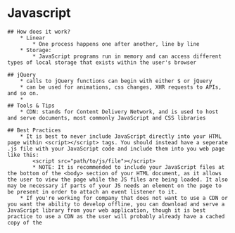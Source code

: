 # Javascript

	## How does it work?
		* Linear
			* One process happens one after another, line by line
		* Storage:
			* JavaScript programs run in memory and can access different types of local storage that exists within the user's browser

	## jQuery
		* calls to jQuery functions can begin with either $ or jQuery
		* can be used for animations, css changes, XHR requests to APIs, and so on.
		*
	## Tools & Tips
		* CDN: stands for Content Delivery Network, and is used to host and serve documents, most commonly JavaScript and CSS libraries

	## Best Practices
		* It is best to never include JavaScript directly into your HTML page within <script></script> tags. You should instead have a seperate .js file with your JavaScript code and include them into you web page like this:
			<script src="path/to/js/file"></script>
			* NOTE: It is recommended to include your JavaScript files at the bottom of the <body> section of your HTML document, as it allows the user to view the page while the JS files are being loaded. It also may be necessary if parts of your JS needs an element on the page to be present in order to attach an event listener to it.
		* If you're working for company that does not want to use a CDN or you want the ability to develop offline, you can download and serve a JavaScript library from your web application, though it is best practice to use a CDN as the user will probably already have a cached copy of the
